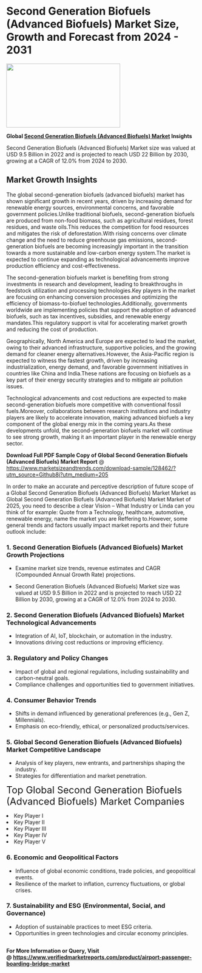 <H1>Second Generation Biofuels (Advanced Biofuels) Market Size, Growth and Forecast from 2024 - 2031</H1><img class="aligncenter size-medium wp-image-584254" src="https://thirdeyenews.in/wp-content/uploads/2024/09/Global-Market-Research-300x168.jpeg" alt="" width="300" height="168" /><p><strong>Global&nbsp;<a href="https://www.marketsizeandtrends.com/download-sample/128462/?utm_source=Github8j?utm_medium=205">Second Generation Biofuels (Advanced Biofuels) Market</a> Insights</strong></p><p>Second Generation Biofuels (Advanced Biofuels) Market size was valued at USD 9.5 Billion in 2022 and is projected to reach USD 22 Billion by 2030, growing at a CAGR of 12.0% from 2024 to 2030.</p><p><h2>Market Growth Insights</h2> <p>The global second-generation biofuels (advanced biofuels) market has shown significant growth in recent years, driven by increasing demand for renewable energy sources, environmental concerns, and favorable government policies.Unlike traditional biofuels, second-generation biofuels are produced from non-food biomass, such as agricultural residues, forest residues, and waste oils.This reduces the competition for food resources and mitigates the risk of deforestation.With rising concerns over climate change and the need to reduce greenhouse gas emissions, second-generation biofuels are becoming increasingly important in the transition towards a more sustainable and low-carbon energy system.The market is expected to continue expanding as technological advancements improve production efficiency and cost-effectiveness.</p> <p>The second-generation biofuels market is benefiting from strong investments in research and development, leading to breakthroughs in feedstock utilization and processing technologies.Key players in the market are focusing on enhancing conversion processes and optimizing the efficiency of biomass-to-biofuel technologies.Additionally, governments worldwide are implementing policies that support the adoption of advanced biofuels, such as tax incentives, subsidies, and renewable energy mandates.This regulatory support is vital for accelerating market growth and reducing the cost of production.</p> <p>Geographically, North America and Europe are expected to lead the market, owing to their advanced infrastructure, supportive policies, and the growing demand for cleaner energy alternatives.However, the Asia-Pacific region is expected to witness the fastest growth, driven by increasing industrialization, energy demand, and favorable government initiatives in countries like China and India.These nations are focusing on biofuels as a key part of their energy security strategies and to mitigate air pollution issues.</p> <p>Technological advancements and cost reductions are expected to make second-generation biofuels more competitive with conventional fossil fuels.Moreover, collaborations between research institutions and industry players are likely to accelerate innovation, making advanced biofuels a key component of the global energy mix in the coming years.As these developments unfold, the second-generation biofuels market will continue to see strong growth, making it an important player in the renewable energy sector.</p> <p><span class=""><strong>Download Full PDF Sample Copy of Global Second Generation Biofuels (Advanced Biofuels) Market Report</strong> @ <a href="https://www.marketsizeandtrends.com/download-sample/128462/?utm_source=Github8j?utm_medium=205" target="_blank">https://www.marketsizeandtrends.com/download-sample/128462/?utm_source=Github8j?utm_medium=205</a></span></p><p>In order to make an accurate and perceptive description of future scope of a Global&nbsp;Second Generation Biofuels (Advanced Biofuels) Market Market as Global&nbsp;Second Generation Biofuels (Advanced Biofuels) Market Market of 2025, you need to describe a clear Vision &ndash; What Industry or Linda can you think of for example: Quote from a Technology, healthcare, automotive, renewable energy, name the market you are Reffering to.However, some general trends and factors usually impact market reports and their future outlook include:</p><h3>1.&nbsp;<strong>Second Generation Biofuels (Advanced Biofuels) Market Growth Projections</strong></h3><ul><li>Examine market size trends, revenue estimates and CAGR (Compounded Annual Growth Rate) projections.</li><li><p>Second Generation Biofuels (Advanced Biofuels) Market size was valued at USD 9.5 Billion in 2022 and is projected to reach USD 22 Billion by 2030, growing at a CAGR of 12.0% from 2024 to 2030.</p></li></ul><h3>2.&nbsp;<strong>Second Generation Biofuels (Advanced Biofuels) Market Technological Advancements</strong></h3><ul><li>Integration of AI, IoT, blockchain, or automation in the industry.</li><li>Innovations driving cost reductions or improving efficiency.</li></ul><h3>3.&nbsp;<strong>Regulatory and Policy Changes</strong></h3><ul><li>Impact of global and regional regulations, including sustainability and carbon-neutral goals.</li><li>Compliance challenges and opportunities tied to government initiatives.</li></ul><h3>4.&nbsp;<strong>Consumer Behavior Trends</strong></h3><ul><li>Shifts in demand influenced by generational preferences (e.g., Gen Z, Millennials).</li><li>Emphasis on eco-friendly, ethical, or personalized products/services.</li></ul><h3>5.&nbsp;<strong>Global Second Generation Biofuels (Advanced Biofuels) Market Competitive Landscape</strong></h3><ul><li>Analysis of key players, new entrants, and partnerships shaping the industry.</li><li>Strategies for differentiation and market penetration.</li></ul><p data-pm-slice="1 1 []"><span style="color: inherit; font-family: inherit; font-size: 25px;">Top Global Second Generation Biofuels (Advanced Biofuels) Market Companies</span></p><div class="" data-test-id=""><p><li>Key Player I</li><li> Key Player II</li><li> Key Player III</li><li> Key Player IV</li><li> Key Player V</li></p></div><h3>6.&nbsp;<strong>Economic and Geopolitical Factors</strong></h3><ul><li>Influence of global economic conditions, trade policies, and geopolitical events.</li><li>Resilience of the market to inflation, currency fluctuations, or global crises.</li></ul><h3>7.&nbsp;<strong>Sustainability and ESG (Environmental, Social, and Governance)</strong></h3><ul><li>Adoption of sustainable practices to meet ESG criteria.</li><li>Opportunities in green technologies and circular economy principles.</li></ul><h2><strong style="font-size: 14px;">For More Information or Query, Visit @&nbsp;</strong><a style="background-color: #ffffff; font-size: 14px;" href="https://www.marketsizeandtrends.com/report/second-generation-biofuels-advanced-biofuels-market/" target="_blank">https://www.verifiedmarketreports.com/product/airport-passenger-boarding-bridge-market</a></h2>